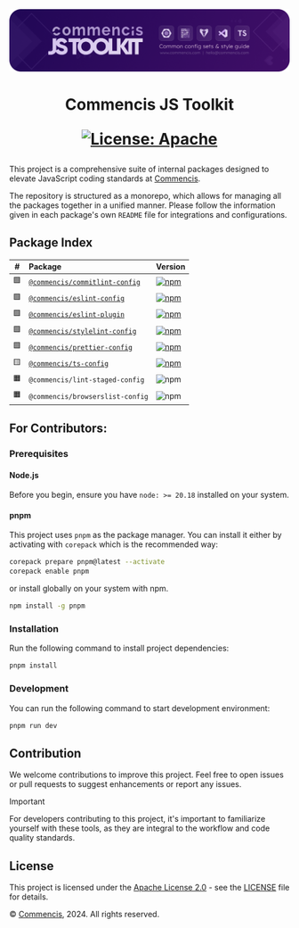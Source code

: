<picture>
  <source media="(max-width: 400px)" srcset="./assets/js-toolkit-logo-mobile.png">
  <img src="./assets/js-toolkit-logo.png" alt="Commencis JS Toolkit Logo">
</picture>

<h1 align="center">
  Commencis JS Toolkit

[![License: Apache](https://img.shields.io/badge/License-Apache2.0-300E77.svg)](LICENSE)

</h1>

This project is a comprehensive suite of internal packages designed to elevate JavaScript coding standards at [Commencis](https://www.commencis.com/).

The repository is structured as a monorepo, which allows for managing all the packages together in a unified manner. Please follow the information given in each package's own `README` file for integrations and configurations.

## Package Index

| #   | Package                                                        | Version                                                                                                                                                       |
| --- | :------------------------------------------------------------- | ------------------------------------------------------------------------------------------------------------------------------------------------------------- |
| 🟩  | [`@commencis/commitlint-config`](./packages/commitlint-config) | [![npm](https://img.shields.io/npm/v/@commencis/commitlint-config?style=flat&label=npm&color=300E77)](https://npmjs.com/package/@commencis/commitlint-config) |
| 🟩  | [`@commencis/eslint-config`](./packages/eslint-config)         | [![npm](https://img.shields.io/npm/v/@commencis/eslint-config?label=npm&color=300E77)](https://npmjs.com/package/@commencis/eslint-config)                    |
| 🟩  | [`@commencis/eslint-plugin`](./packages/eslint-plugin)         | [![npm](https://img.shields.io/npm/v/@commencis/eslint-plugin?label=npm&color=300E77)](https://npmjs.com/package/@commencis/eslint-plugin)                    |
| 🟩  | [`@commencis/stylelint-config`](./packages/stylelint-config)   | [![npm](https://img.shields.io/npm/v/@commencis/stylelint-config?label=npm&color=300E77)](https://npmjs.com/package/@commencis/stylelint-config)              |
| 🟩  | [`@commencis/prettier-config`](./packages/prettier-config)     | [![npm](https://img.shields.io/npm/v/@commencis/prettier-config?label=npm&color=300E77)](https://npmjs.com/package/@commencis/prettier-config)                |
| 🟨  | [`@commencis/ts-config`](./packages/ts-config)                 | [![npm](https://img.shields.io/npm/v/@commencis/ts-config?label=npm&color=300E77)](https://npmjs.com/package/@commencis/ts-config)                            |
| 🟧  | `@commencis/lint-staged-config`                                | ![npm](https://img.shields.io/badge/npm----------------grey)                                                                                                  |
| 🟧  | `@commencis/browserslist-config`                               | ![npm](https://img.shields.io/badge/npm----------------grey)                                                                                                  |

## For Contributors:

### Prerequisites

#### Node.js

Before you begin, ensure you have `node: >= 20.18` installed on your system.

#### pnpm

This project uses `pnpm` as the package manager. You can install it either by activating with `corepack` which is the recommended way:

```bash
corepack prepare pnpm@latest --activate
corepack enable pnpm
```

or install globally on your system with npm.

```bash
npm install -g pnpm
```

### Installation

Run the following command to install project dependencies:

```bash
pnpm install
```

### Development

You can run the following command to start development environment:

```bash
pnpm run dev
```

## Contribution

We welcome contributions to improve this project. Feel free to open issues or pull requests to suggest enhancements or report any issues.

> [!IMPORTANT]
> For developers contributing to this project, it's important to familiarize yourself with these tools, as they are integral to the workflow and code quality standards.

## License

This project is licensed under the [Apache License 2.0](https://opensource.org/licenses/Apache-2.0) - see the [LICENSE](./LICENSE) file for details.

© [Commencis](https://www.commencis.com/), 2024. All rights reserved.
